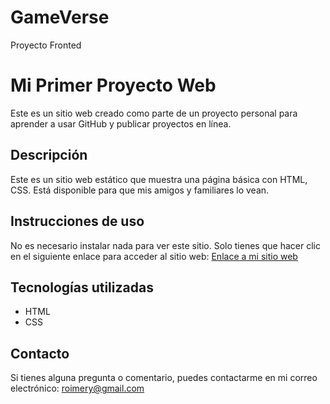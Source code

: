 # GameVerse
Proyecto Fronted

# Mi Primer Proyecto Web
Este es un sitio web creado como parte de un proyecto personal para aprender a usar GitHub y publicar proyectos en línea.

## Descripción

Este es un sitio web estático que muestra una página básica con HTML, CSS. Está disponible para que mis amigos y familiares lo vean.

## Instrucciones de uso

No es necesario instalar nada para ver este sitio. Solo tienes que hacer clic en el siguiente enlace para acceder al sitio web:
[Enlace a mi sitio web](https://<tu-nombre-de-usuario>.github.io/<nombre-del-repositorio>/)

## Tecnologías utilizadas

- HTML
- CSS

## Contacto

Si tienes alguna pregunta o comentario, puedes contactarme en mi correo electrónico: roimery@gmail.com
